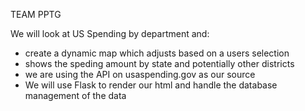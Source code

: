 TEAM PPTG

We will look at US Spending by department and:

- create a dynamic map which adjusts based on a users selection
- shows the speding amount by state and potentially other districts
- we are using the API on usaspending.gov as our source
- We will use Flask to render our html and handle the database management of the data
